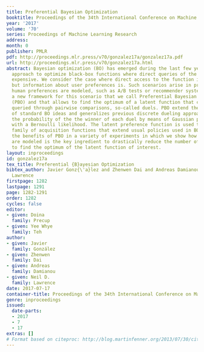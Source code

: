 ```yaml
---
title: Preferential Bayesian Optimization
booktitle: Proceedings of the 34th International Conference on Machine Learning
year: '2017'
volume: '70'
series: Proceedings of Machine Learning Research
address: 
month: 0
publisher: PMLR
pdf: http://proceedings.mlr.press/v70/gonzalez17a/gonzalez17a.pdf
url: http://proceedings.mlr.press/v70/gonzalez17a.html
abstract: Bayesian optimization (BO) has emerged during the last few years as an effective
  approach to optimize black-box functions where direct queries of the objective are
  expensive. We consider the case where direct access to the function is not possible,
  but information about user preferences is. Such scenarios arise in problems where
  human preferences are modeled, such as A/B tests or recommender systems. We present
  a new framework for this scenario that we call Preferential Bayesian Optimization
  (PBO) and that allows to find the optimum of a latent function that can only be
  queried through pairwise comparisons, so-called duels. PBO extend the applicability
  of standard BO ideas and generalizes previous discrete dueling approaches by modeling
  the probability of the the winner of each duel by means of Gaussian process model
  with a Bernoulli likelihood. The latent preference function is used to define a
  family of acquisition functions that extend usual policies used in BO. We illustrate
  the benefits of PBO in a variety of experiments in which we show how the way correlations
  are modeled is the key ingredient to drastically reduce the number of comparisons
  to find the optimum of the latent function of interest.
layout: inproceedings
id: gonzalez17a
tex_title: Preferential {B}ayesian Optimization
bibtex_author: Javier Gonz{\'a}lez and Zhenwen Dai and Andreas Damianou and Neil D.
  Lawrence
firstpage: 1282
lastpage: 1291
page: 1282-1291
order: 1282
cycles: false
editor:
- given: Doina
  family: Precup
- given: Yee Whye
  family: Teh
author:
- given: Javier
  family: González
- given: Zhenwen
  family: Dai
- given: Andreas
  family: Damianou
- given: Neil D.
  family: Lawrence
date: 2017-07-17
container-title: Proceedings of the 34th International Conference on Machine Learning
genre: inproceedings
issued:
  date-parts:
  - 2017
  - 7
  - 17
extras: []
# Format based on citeproc: http://blog.martinfenner.org/2013/07/30/citeproc-yaml-for-bibliographies/
---
```

